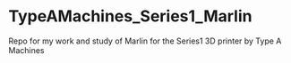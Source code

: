 # TypeAMachines_Series1_Marlin
Repo for my work and study of Marlin for the Series1 3D printer by Type A Machines
